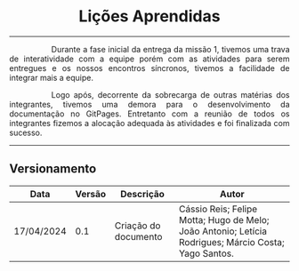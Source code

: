 <center>

# Lições Aprendidas

</center>

---

<p style="text-indent: 2cm; text-align: justify;">Durante a fase inicial da entrega da missão 1, tivemos uma trava de interatividade com a equipe porém com as atividades para serem entregues e os nossos encontros síncronos, tivemos a facilidade de integrar mais a equipe.</p>

<p style="text-indent: 2cm; text-align: justify;">Logo após, decorrente da sobrecarga de outras matérias dos integrantes, tivemos uma demora para o desenvolvimento da documentação no GitPages. Entretanto com a reunião de todos os integrantes fizemos a alocação adequada às atividades e foi finalizada com sucesso.</p>

---

## Versionamento

<div style="margin: 0 auto; width: fit-content;">


| Data       | Versão | Descrição            | Autor                                                                                                |
|------------|--------|----------------------|------------------------------------------------------------------------------------------------------|
| 17/04/2024 | 0.1    | Criação do documento | Cássio Reis; Felipe Motta; Hugo de Melo; João Antonio; Letícia Rodrigues; Márcio Costa; Yago Santos. |

</div>